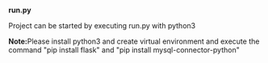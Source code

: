 <b>run.py</b><p>Project can be started by executing run.py with python3</p>
<b>Note:</b>Please install python3 and create virtual environment and execute the command "pip install flask" and "pip install mysql-connector-python"

